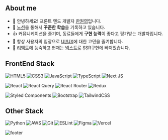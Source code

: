 

##  About me 

- 👋 안녕하세요! 프론트 엔드 개발자 [한원영](https://www.notion.so/qpwoei0123/d2d31acdc1ea46c181c2300a91ed4895?pvs=4)입니다. 
- 📝 [노션](https://qpwoei0123.notion.site/qpwoei0123/b622776258194a41ba070b9a3c210f05)을 통해서 <b>꾸준한 학습</b>을 기록하고 있습니다.
- 👍 커뮤니케이션을 즐기며, 동료들에게 <b>구현 능력</b>이 좋다고 평가받는 개발자입니다.
- 🤔 항상 사용자의 입장으로 [UI/UX](https://www.notion.so/qpwoei0123/UI-UX-a542582bc6c547cea444afb1d0c13fda?pvs=4)에 대한 고민을 즐겨합니다.
- 🔨 [리액트](https://www.notion.so/qpwoei0123/de8607e6f2c24de59ff01c090c999f63?pvs=4)에 능숙하고 현재는 [넥스트](https://www.notion.so/qpwoei0123/api-3087d4e0beb2485f92e3ec433bef44c3?pvs=4)로 SSR구현에 빠져있습니다.

##  FrontEnd Stack

![HTML5](https://img.shields.io/badge/html5-%23E34F26.svg?style=for-the-badge&logo=html5&logoColor=white)
![CSS3](https://img.shields.io/badge/css3-%231572B6.svg?style=for-the-badge&logo=css3&logoColor=white)
![JavaScript](https://img.shields.io/badge/javascript-%23323330.svg?style=for-the-badge&logo=javascript&logoColor=%23F7DF1E)
![TypeScript](https://img.shields.io/badge/typescript-%23007ACC.svg?style=for-the-badge&logo=typescript&logoColor=white)
![Next JS](https://img.shields.io/badge/Next-black?style=for-the-badge&logo=next.js&logoColor=white)

![React](https://img.shields.io/badge/react-%2320232a.svg?style=for-the-badge&logo=react&logoColor=%2361DAFB)
![React Query](https://img.shields.io/badge/-React%20Query-FF4154?style=for-the-badge&logo=react%20query&logoColor=white)
![React Router](https://img.shields.io/badge/React_Router-CA4245?style=for-the-badge&logo=react-router&logoColor=white)
![Redux](https://img.shields.io/badge/redux-%23593d88.svg?style=for-the-badge&logo=redux&logoColor=white)

![Styled Components](https://img.shields.io/badge/styled--components-DB7093?style=for-the-badge&logo=styled-components&logoColor=white)
![Bootstrap](https://img.shields.io/badge/bootstrap-%238511FA.svg?style=for-the-badge&logo=bootstrap&logoColor=white)
![TailwindCSS](https://img.shields.io/badge/tailwindcss-%2338B2AC.svg?style=for-the-badge&logo=tailwind-css&logoColor=white)


## Other Stack

![Python](https://img.shields.io/badge/python-3670A0?style=for-the-badge&logo=python&logoColor=ffdd54)
![AWS](https://img.shields.io/badge/AWS-%23FF9900.svg?style=for-the-badge&logo=amazon-aws&logoColor=white)
![Git](https://img.shields.io/badge/git-%23F05033.svg?style=for-the-badge&logo=git&logoColor=white)
![ESLint](https://img.shields.io/badge/ESLint-4B3263?style=for-the-badge&logo=eslint&logoColor=white)
![Figma](https://img.shields.io/badge/figma-%23F24E1E.svg?style=for-the-badge&logo=figma&logoColor=white)
![Vercel](https://img.shields.io/badge/vercel-%23000000.svg?style=for-the-badge&logo=vercel&logoColor=white)

![footer](https://capsule-render.vercel.app/api?type=waving&color=0:46c9df,50:B6E3FF&section=footer&text=🏝️&fontAlign=95&height=100)
